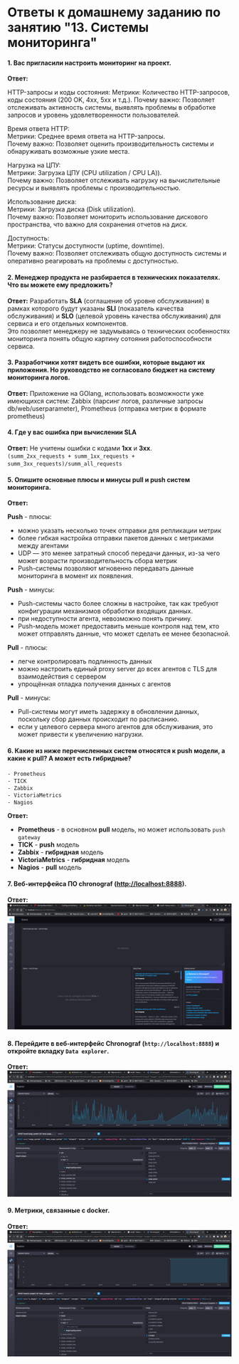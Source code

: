 # Ответы к домашнему заданию по занятию "13. Системы мониторинга"



#### 1. Вас пригласили настроить мониторинг на проект.

   **Ответ:** 
    
HTTP-запросы и коды состояния:
        Метрики: Количество HTTP-запросов, коды состояния (200 OK, 4xx, 5xx и т.д.).
        Почему важно: Позволяет отслеживать активность системы, выявлять проблемы в обработке запросов и уровень удовлетворенности пользователей.

Время ответа HTTP:  
        Метрики: Среднее время ответа на HTTP-запросы.  
        Почему важно: Позволяет оценить производительность системы и обнаруживать возможные узкие места.

Нагрузка на ЦПУ:  
        Метрики: Загрузка ЦПУ (CPU utilization / CPU LA)).  
        Почему важно: Позволяет отслеживать нагрузку на вычислительные ресурсы и выявлять проблемы с производительностью.

Использование диска:  
        Метрики: Загрузка диска (Disk utilization).  
        Почему важно: Позволяет мониторить использование дискового пространства, что важно для сохранения отчетов на диск.

Доступность:  
        Метрики: Статусы доступности (uptime, downtime).  
        Почему важно: Позволяет отслеживать общую доступность системы и оперативно реагировать на проблемы с доступностью.

#### 2. Менеджер продукта не разбирается в технических показателях. Что вы можете ему предложить?

   **Ответ:** Разработать **SLA** (соглашение об уровне обслуживания) в рамках которого будут указаны **SLI** (показатель качества обслуживания) и **SLO** (целевой уровень качества обслуживания) для сервиса и его отдельных компонентов.  
   Это позволяет менеджеру не задумываясь о технических особенностях мониторинга понять общую картину сотояния работоспособности сервиса.
   

#### 3. Разработчики хотят видеть все ошибки, которые выдают их приложения. Но руководство не согласовало бюджет на систему мониторинга логов.

   **Ответ:** Приложение на GOlang, использовать возможности уже имеющихся систем: Zabbix (парсинг логов, различные запросы db/web/userparameter), Prometheus (отправка метрик в формате prometheus)
   
#### 4. Где у вас ошибка при вычислении SLA

   **Ответ:** Не учитены ошибки с кодами **1xx** и **3xx**.   
   `(summ_2xx_requests + summ_1xx_requests + summ_3xx_requests)/summ_all_requests`
   
#### 5. Опишите основные плюсы и минусы pull и push систем мониторинга.

   **Ответ:**  
   
   **Push** - плюсы:
- можно указать несколько точек отправки для репликации метрик
- более гибкая настройка отправки пакетов данных с метриками между агентами
- UDP — это менее затратный способ передачи данных, из-за чего может возрасти производительность сбора метрик
- Push-системы позволяют мгновенно передавать данные мониторинга в момент их появления.

**Push** - минусы:

- Push-системы часто более сложны в настройке, так как требуют конфигурации механизмов обработки входящих данных.
- при недоступности агента, невозможно понять причину.
- Push-модель может предоставить меньше контроля над тем, кто может отправлять данные, что может сделать ее менее безопасной.
  
**Pull** - плюсы:

- легче контролировать подлинность данных
- можно настроить единый proxy server до всех агентов с TLS для взаимодействия с сервером
- упрощённая отладка получения данных с агентов
  
**Pull** - минусы:

- Pull-системы могут иметь задержку в обновлении данных, поскольку сбор данных происходит по расписанию.
- если у целевого сервера много агентов для обслуживания, это может привести к увеличению нагрузки.
   
#### 6. Какие из ниже перечисленных систем относятся к push модели, а какие к pull? А может есть гибридные?
    - Prometheus 
    - TICK
    - Zabbix
    - VictoriaMetrics
    - Nagios

   **Ответ:**
   - **Prometheus** - в основном **pull** модель, но может использовать `push gateway`
   - **TICK** - **push** модель
   - **Zabbix** - **гибридная** модель
   - **VictoriaMetrics** - **гибридная** модель
   - **Nagios** - **pull** модель
   
#### 7. Веб-интерфейса ПО chronograf ([http://localhost:8888](http://localhost:8888)). 

   **Ответ:**
![img.png](img.png)

   
#### 8. Перейдите в веб-интерфейс Chronograf (`http://localhost:8888`) и откройте вкладку `Data explorer`.

  
   **Ответ:**  
![img_1.png](img_1.png)

#### 9. Метрики, связанные с docker. 

   **Ответ:**  
![img_2.png](img_2.png)
   
